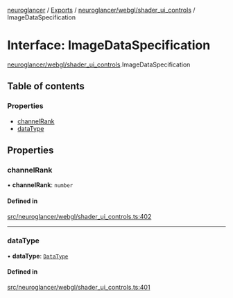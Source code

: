 [neuroglancer](../README.md) / [Exports](../modules.md) / [neuroglancer/webgl/shader\_ui\_controls](../modules/neuroglancer_webgl_shader_ui_controls.md) / ImageDataSpecification

# Interface: ImageDataSpecification

[neuroglancer/webgl/shader_ui_controls](../modules/neuroglancer_webgl_shader_ui_controls.md).ImageDataSpecification

## Table of contents

### Properties

- [channelRank](neuroglancer_webgl_shader_ui_controls.ImageDataSpecification.md#channelrank)
- [dataType](neuroglancer_webgl_shader_ui_controls.ImageDataSpecification.md#datatype)

## Properties

### channelRank

• **channelRank**: `number`

#### Defined in

[src/neuroglancer/webgl/shader_ui_controls.ts:402](https://github.com/ActiveBrainAtlas2/neuroglancer/blob/91617476/src/neuroglancer/webgl/shader_ui_controls.ts#L402)

___

### dataType

• **dataType**: [`DataType`](../enums/neuroglancer_util_data_type.DataType.md)

#### Defined in

[src/neuroglancer/webgl/shader_ui_controls.ts:401](https://github.com/ActiveBrainAtlas2/neuroglancer/blob/91617476/src/neuroglancer/webgl/shader_ui_controls.ts#L401)
